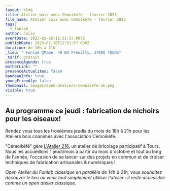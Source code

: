 ```yaml
---
layout: blog
title: Atelier bois avec Cémoikéfé - février 2023
file_name: Atelier bois avec Cémoikéfé - février 2023
tags:
  - funlab
author: Julie
eventDate: 2023-02-16T12:51:57.007Z
publishDate: 2023-01-18T12:51:57.030Z
duration: de 18h à 21h
_lieu: " Funlab @Mame, 49 Bd Preuilly, 37000 TOURS"
_tarif: gratuit
presenceAgenda: true
motherLink: ""
presenceActualites: false
bandeauInfo: true
youngFriendly: false
thumbnail: images/open-ateliers-cemoikefe-ok.png
visible: true
---
```

## Au programme ce jeudi : fabrication de nichoirs pour les oiseaux!

Rendez vous tous les troisièmes jeudis du mois de 18h à 21h pour les Ateliers bois coanimés avec l'association Cémoikéfé.

"Cémoikéfé" gère [L'Atelier 216](https://www.atelier216.fr/fr/presentation-de-latelier), un atelier de bricolage participatif à Tours. Nous les accueillons 1 jeudi/mois à partir du mois d'octobre et tout au long de l'année, l'occasion de se lancer sur des projets en commun et de croiser techniques de fabrication artisanales & numériques !

*Open Atelier du Funlab classique en parallèle de 14h à 21h, vous souhaitez découvrir le lieu ou venir tout simplement utiliser l'atelier : il reste accessible comme un open atelier classique.*